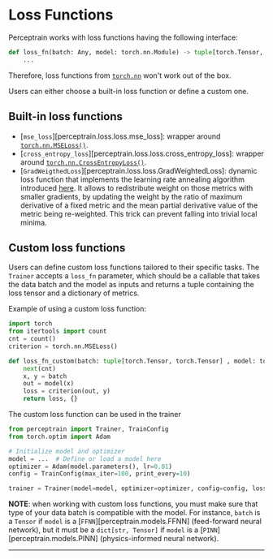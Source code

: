 # Loss Functions

Perceptrain works with loss functions having the following interface:

```python
def loss_fn(batch: Any, model: torch.nn.Module) -> tuple[torch.Tensor, dict]:
    ...
```

Therefore, loss functions from [`torch.nn`](https://docs.pytorch.org/docs/stable/nn.html) won't work out of the box.

Users can either choose a built-in loss function or define a custom one.

## Built-in loss functions

- [`mse_loss`][perceptrain.loss.loss.mse_loss]: wrapper around [`torch.nn.MSELoss()`](https://docs.pytorch.org/docs/stable/generated/torch.nn.MSELoss.html#torch.nn.MSELoss).
- [`cross_entropy_loss`][perceptrain.loss.loss.cross_entropy_loss]: wrapper around [`torch.nn.CrossEntropyLoss()`](https://docs.pytorch.org/docs/stable/generated/torch.nn.CrossEntropyLoss.html#torch.nn.CrossEntropyLoss).
- [`GradWeigthedLoss`][perceptrain.loss.loss.GradWeightedLoss]: dynamic loss function that implements the learning rate annealing algorithm introduced [here](https://arxiv.org/abs/2001.04536). It allows to redistribute weight on those metrics with smaller gradients, by updating the weight by the ratio of maximum derivative of a fixed metric and the mean partial derivative value of the metric being re-weighted. This trick can prevent falling into trivial local minima.

## Custom loss functions

Users can define custom loss functions tailored to their specific tasks.
The `Trainer` accepts a `loss_fn` parameter, which should be a callable that takes the data batch and the model as inputs and returns a tuple containing the loss tensor and a dictionary of metrics.

Example of using a custom loss function:

```python exec="on" source="material-block"
import torch
from itertools import count
cnt = count()
criterion = torch.nn.MSELoss()

def loss_fn_custom(batch: tuple[torch.Tensor, torch.Tensor] , model: torch.nn.Module) -> tuple[torch.Tensor, dict]:
    next(cnt)
    x, y = batch
    out = model(x)
    loss = criterion(out, y)
    return loss, {}
```

The custom loss function can be used in the trainer

```python
from perceptrain import Trainer, TrainConfig
from torch.optim import Adam

# Initialize model and optimizer
model = ...  # Define or load a model here
optimizer = Adam(model.parameters(), lr=0.01)
config = TrainConfig(max_iter=100, print_every=10)

trainer = Trainer(model=model, optimizer=optimizer, config=config, loss_fn=loss_fn_custom)
```

**NOTE**: when working with custom loss functions, you must make sure that type of your data batch is compatible with the model. For instance, `batch` is a `Tensor` if `model` is a [`FFNN`][perceptrain.models.FFNN] (feed-forward neural network), but it must be a `dict[str, Tensor]` if `model` is a [`PINN`][perceptrain.models.PINN] (physics-informed neural network).

---
